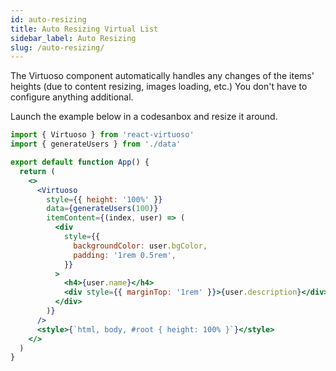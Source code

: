 ```yaml
---
id: auto-resizing
title: Auto Resizing Virtual List
sidebar_label: Auto Resizing
slug: /auto-resizing/
---
```


The Virtuoso component automatically handles any changes of the items' heights (due to content resizing, images loading, etc.)
You don't have to configure anything additional.

Launch the example below in a codesanbox and resize it around.

```jsx live include-data
import { Virtuoso } from 'react-virtuoso'
import { generateUsers } from './data'

export default function App() {
  return (
    <>
      <Virtuoso
        style={{ height: '100%' }}
        data={generateUsers(100)}
        itemContent={(index, user) => (
          <div
            style={{
              backgroundColor: user.bgColor,
              padding: '1rem 0.5rem',
            }}
          >
            <h4>{user.name}</h4>
            <div style={{ marginTop: '1rem' }}>{user.description}</div>
          </div>
        )}
      />
      <style>{`html, body, #root { height: 100% }`}</style>
    </>
  )
}
```
